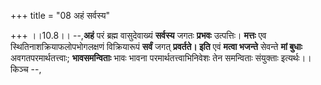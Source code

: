 +++
title = "08 अहं सर्वस्य"

+++
।।10.8।। --,**अहं** परं ब्रह्म वासुदेवाख्यं **सर्वस्य** जगतः **प्रभवः**
उत्पत्तिः। **मत्तः** एव स्थितिनाशक्रियाफलोपभोगलक्षणं विक्रियारूपं
**सर्वं** जगत् **प्रवर्तते। इति** एवं **मत्वा भजन्ते** सेवन्ते **मां
बुधाः** अवगतपरमार्थतत्त्वाः; **भावसमन्विताः** भावः भावना
परमार्थतत्त्वाभिनिवेशः तेन समन्विताः संयुक्ताः इत्यर्थः।। किञ्च --,
